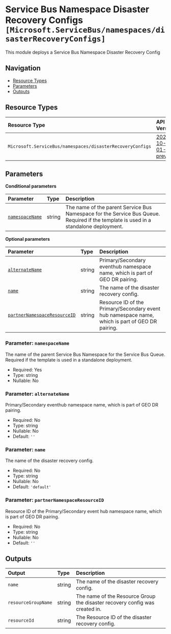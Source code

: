 # Service Bus Namespace Disaster Recovery Configs `[Microsoft.ServiceBus/namespaces/disasterRecoveryConfigs]`

This module deploys a Service Bus Namespace Disaster Recovery Config

## Navigation

- [Resource Types](#Resource-Types)
- [Parameters](#Parameters)
- [Outputs](#Outputs)

## Resource Types

| Resource Type | API Version |
| :-- | :-- |
| `Microsoft.ServiceBus/namespaces/disasterRecoveryConfigs` | [2022-10-01-preview](https://learn.microsoft.com/en-us/azure/templates/Microsoft.ServiceBus/2022-10-01-preview/namespaces/disasterRecoveryConfigs) |

## Parameters

**Conditional parameters**

| Parameter | Type | Description |
| :-- | :-- | :-- |
| [`namespaceName`](#parameter-namespacename) | string | The name of the parent Service Bus Namespace for the Service Bus Queue. Required if the template is used in a standalone deployment. |

**Optional parameters**

| Parameter | Type | Description |
| :-- | :-- | :-- |
| [`alternateName`](#parameter-alternatename) | string | Primary/Secondary eventhub namespace name, which is part of GEO DR pairing. |
| [`name`](#parameter-name) | string | The name of the disaster recovery config. |
| [`partnerNamespaceResourceID`](#parameter-partnernamespaceresourceid) | string | Resource ID of the Primary/Secondary event hub namespace name, which is part of GEO DR pairing. |

### Parameter: `namespaceName`

The name of the parent Service Bus Namespace for the Service Bus Queue. Required if the template is used in a standalone deployment.

- Required: Yes
- Type: string
- Nullable: No

### Parameter: `alternateName`

Primary/Secondary eventhub namespace name, which is part of GEO DR pairing.

- Required: No
- Type: string
- Nullable: No
- Default: `''`

### Parameter: `name`

The name of the disaster recovery config.

- Required: No
- Type: string
- Nullable: No
- Default: `'default'`

### Parameter: `partnerNamespaceResourceID`

Resource ID of the Primary/Secondary event hub namespace name, which is part of GEO DR pairing.

- Required: No
- Type: string
- Nullable: No
- Default: `''`

## Outputs

| Output | Type | Description |
| :-- | :-- | :-- |
| `name` | string | The name of the disaster recovery config. |
| `resourceGroupName` | string | The name of the Resource Group the disaster recovery config was created in. |
| `resourceId` | string | The Resource ID of the disaster recovery config. |
